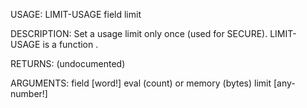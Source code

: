 USAGE:
     LIMIT-USAGE field limit 

DESCRIPTION:
     Set a usage limit only once (used for SECURE).
     LIMIT-USAGE is a function .

RETURNS:
    (undocumented)

ARGUMENTS:
    field [word!]
        eval (count) or memory (bytes)
    limit [any-number!]
